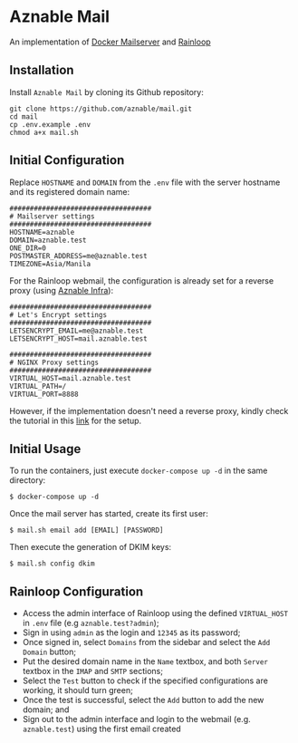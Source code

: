 # Aznable Mail

An implementation of [Docker Mailserver](https://github.com/docker-mailserver/docker-mailserver) and [Rainloop](https://github.com/hardware/rainloop)

## Installation

Install `Aznable Mail` by cloning its Github repository:

```
git clone https://github.com/aznable/mail.git
cd mail
cp .env.example .env
chmod a+x mail.sh
```

## Initial Configuration

Replace `HOSTNAME` and `DOMAIN` from the `.env` file with the server hostname and its registered domain name:

```
###################################
# Mailserver settings
###################################
HOSTNAME=aznable
DOMAIN=aznable.test
ONE_DIR=0
POSTMASTER_ADDRESS=me@aznable.test
TIMEZONE=Asia/Manila
```

For the Rainloop webmail, the configuration is already set for a reverse proxy (using [Aznable Infra](https://github.com/aznable/infra)):

```
###################################
# Let's Encrypt settings
###################################
LETSENCRYPT_EMAIL=me@aznable.test
LETSENCRYPT_HOST=mail.aznable.test

###################################
# NGINX Proxy settings
###################################
VIRTUAL_HOST=mail.aznable.test
VIRTUAL_PATH=/
VIRTUAL_PORT=8888
```

However, if the implementation doesn't need a reverse proxy, kindly check the tutorial in this [link](https://jzweig.com/blog/setup-your-own-email-server-with-docker/) for the setup.

## Initial Usage

To run the containers, just execute `docker-compose up -d` in the same directory:

```
$ docker-compose up -d
```

Once the mail server has started, create its first user:

```
$ mail.sh email add [EMAIL] [PASSWORD]
```

Then execute the generation of DKIM keys:

```
$ mail.sh config dkim
```

## Rainloop Configuration

* Access the admin interface of Rainloop using the defined `VIRTUAL_HOST` in `.env` file (e.g `aznable.test?admin`);
* Sign in using `admin` as the login and `12345` as its password;
* Once signed in, select `Domains` from the sidebar and select the `Add Domain` button;
* Put the desired domain name in the `Name` textbox, and both `Server` textbox in the `IMAP` and `SMTP` sections;
* Select the `Test` button to check if the specified configurations are working, it should turn green;
* Once the test is successful, select the `Add` button to add the new domain; and
* Sign out to the admin interface and login to the webmail (e.g. `aznable.test`) using the first email created